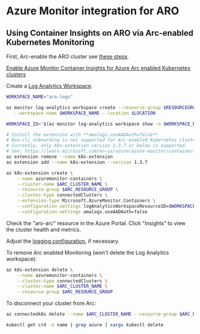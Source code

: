 Azure Monitor integration for ARO
=================================

Using Container Insights on ARO via Arc-enabled Kubernetes Monitoring
---------------------------------------------------------------------

First, Arc-enable the ARO cluster see [these steps](../arc/).

[Enable Azure Monitor Container Insights for Azure Arc enabled Kubernetes clusters](https://docs.microsoft.com/en-us/azure/azure-monitor/containers/container-insights-enable-arc-enabled-clusters)

Create a [Log Analytics Workspace](https://learn.microsoft.com/en-us/azure/azure-monitor/logs/azure-cli-log-analytics-workspace-sample#create-a-workspace-for-monitor-logs).

```sh
WORKSPACE_NAME="aro-logs"

az monitor log-analytics workspace create --resource-group $RESOURCEGROUP \
   --workspace-name $WORKSPACE_NAME --location $LOCATION

WORKSPACE_ID="$(az monitor log-analytics workspace show -n $WORKSPACE_NAME -g $RESOURCEGROUP --query id -o tsv)"

# Install the extension with **amalogs.useAADAuth=false**
# Non-cli onboarding is not supported for Arc-enabled Kubernetes clusters with ARO.
# Currently, only k8s-extension version 1.3.7 or below is supported.
# See: https://learn.microsoft.com/en-us/azure/azure-monitor/containers/container-insights-enable-arc-enabled-clusters?tabs=create-cli%2Cverify-portal%2Cmigrate-cli#create-extension-instance
az extension remove --name k8s-extension
az extension add --name k8s-extension --version 1.3.7

az k8s-extension create \
    --name azuremonitor-containers \
    --cluster-name $ARC_CLUSTER_NAME \
    --resource-group $ARC_RESOURCE_GROUP \
    --cluster-type connectedClusters \
    --extension-type Microsoft.AzureMonitor.Containers \
    --configuration-settings logAnalyticsWorkspaceResourceID=$WORKSPACE_ID \
    --configuration-settings amalogs.useAADAuth=false
```

Check the "aro-arc" resource in the Azure Portal.  Click "Insights" to view the cluster health and metrics.

Adjust the [logging configuration](https://learn.microsoft.com/en-us/azure/azure-monitor/containers/container-insights-agent-config), if necessary.

To remove Arc enabled Monitoring (won't delete the Log Analytics workspace):

```sh
az k8s-extension delete \
    --name azuremonitor-containers \
    --cluster-type connectedClusters \
    --cluster-name $ARC_CLUSTER_NAME \
    --resource-group $ARC_RESOURCE_GROUP
```

To disconnect your cluster from Arc:

```sh
az connectedk8s delete --name $ARC_CLUSTER_NAME --resource-group $ARC_RESOURCE_GROUP

kubectl get crd -o name | grep azure | xargs kubectl delete
```
